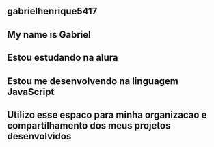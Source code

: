 ## gabrielhenrique5417
## My name is Gabriel
## Estou estudando na alura
## Estou me desenvolvendo na linguagem JavaScript
## Utilizo esse espaco para minha organizacao e compartilhamento dos meus projetos desenvolvidos
